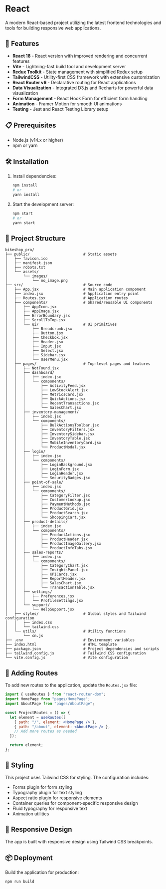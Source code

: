 # React

A modern React-based project utilizing the latest frontend technologies and tools for building responsive web applications.

## 🚀 Features

- **React 18** - React version with improved rendering and concurrent features
- **Vite** - Lightning-fast build tool and development server
- **Redux Toolkit** - State management with simplified Redux setup
- **TailwindCSS** - Utility-first CSS framework with extensive customization
- **React Router v6** - Declarative routing for React applications
- **Data Visualization** - Integrated D3.js and Recharts for powerful data visualization
- **Form Management** - React Hook Form for efficient form handling
- **Animation** - Framer Motion for smooth UI animations
- **Testing** - Jest and React Testing Library setup

## 📋 Prerequisites

- Node.js (v14.x or higher)
- npm or yarn

## 🛠️ Installation

1. Install dependencies:
   ```bash
   npm install
   # or
   yarn install
   ```
   
2. Start the development server:
   ```bash
   npm start
   # or
   yarn start
   ```

## 📁 Project Structure

```
bikeshop_pro/
├── public/                        # Static assets
│   ├── favicon.ico
│   ├── manifest.json
│   ├── robots.txt
│   └── assets/
│       └── images/
│           └── no_image.png
├── src/                           # Source code
│   ├── App.jsx                    # Main application component
│   ├── index.jsx                  # Application entry point
│   ├── Routes.jsx                 # Application routes
│   ├── components/                # Shared/reusable UI components
│   │   ├── AppIcon.jsx
│   │   ├── AppImage.jsx
│   │   ├── ErrorBoundary.jsx
│   │   ├── ScrollToTop.jsx
│   │   └── ui/                    # UI primitives
│   │       ├── Breadcrumb.jsx
│   │       ├── Button.jsx
│   │       ├── Checkbox.jsx
│   │       ├── Header.jsx
│   │       ├── Input.jsx
│   │       ├── Select.jsx
│   │       ├── Sidebar.jsx
│   │       └── UserMenu.jsx
│   ├── pages/                     # Top-level pages and features
│   │   ├── NotFound.jsx
│   │   ├── dashboard/
│   │   │   ├── index.jsx
│   │   │   └── components/
│   │   │       ├── ActivityFeed.jsx
│   │   │       ├── LowStockAlert.jsx
│   │   │       ├── MetricsCard.jsx
│   │   │       ├── QuickActions.jsx
│   │   │       ├── RecentTransactions.jsx
│   │   │       └── SalesChart.jsx
│   │   ├── inventory-management/
│   │   │   ├── index.jsx
│   │   │   └── components/
│   │   │       ├── BulkActionsToolbar.jsx
│   │   │       ├── InventoryFilters.jsx
│   │   │       ├── InventorySidebar.jsx
│   │   │       ├── InventoryTable.jsx
│   │   │       ├── MobileInventoryCard.jsx
│   │   │       └── ProductModal.jsx
│   │   ├── login/
│   │   │   ├── index.jsx
│   │   │   └── components/
│   │   │       ├── LoginBackground.jsx
│   │   │       ├── LoginForm.jsx
│   │   │       ├── LoginHeader.jsx
│   │   │       └── SecurityBadges.jsx
│   │   ├── point-of-sale/
│   │   │   ├── index.jsx
│   │   │   └── components/
│   │   │       ├── CategoryFilter.jsx
│   │   │       ├── CustomerLookup.jsx
│   │   │       ├── PaymentMethods.jsx
│   │   │       ├── ProductGrid.jsx
│   │   │       ├── ProductSearch.jsx
│   │   │       └── ShoppingCart.jsx
│   │   ├── product-details/
│   │   │   ├── index.jsx
│   │   │   └── components/
│   │   │       ├── ProductActions.jsx
│   │   │       ├── ProductHeader.jsx
│   │   │       ├── ProductImageGallery.jsx
│   │   │       └── ProductInfoTabs.jsx
│   │   ├── sales-reports/
│   │   │   ├── index.jsx
│   │   │   └── components/
│   │   │       ├── CategoryChart.jsx
│   │   │       ├── InsightsPanel.jsx
│   │   │       ├── KPICards.jsx
│   │   │       ├── ReportHeader.jsx
│   │   │       ├── SalesChart.jsx
│   │   │       └── TransactionTable.jsx
│   │   ├── settings/
│   │   │   ├── Preferences.jsx
│   │   │   └── ProfileSettings.jsx
│   │   └── support/
│   │       └── HelpSupport.jsx
│   ├── styles/                    # Global styles and Tailwind configuration
│   │   ├── index.css
│   │   └── tailwind.css
│   └── utils/                     # Utility functions
│       └── cn.js
├── .env                           # Environment variables
├── index.html                     # HTML template
├── package.json                   # Project dependencies and scripts
├── tailwind.config.js             # Tailwind CSS configuration
└── vite.config.js                 # Vite configuration
```

## 🧩 Adding Routes

To add new routes to the application, update the `Routes.jsx` file:

```jsx
import { useRoutes } from "react-router-dom";
import HomePage from "pages/HomePage";
import AboutPage from "pages/AboutPage";

const ProjectRoutes = () => {
  let element = useRoutes([
    { path: "/", element: <HomePage /> },
    { path: "/about", element: <AboutPage /> },
    // Add more routes as needed
  ]);

  return element;
};
```

## 🎨 Styling

This project uses Tailwind CSS for styling. The configuration includes:

- Forms plugin for form styling
- Typography plugin for text styling
- Aspect ratio plugin for responsive elements
- Container queries for component-specific responsive design
- Fluid typography for responsive text
- Animation utilities

## 📱 Responsive Design

The app is built with responsive design using Tailwind CSS breakpoints.

## 📦 Deployment

Build the application for production:

```bash
npm run build
```